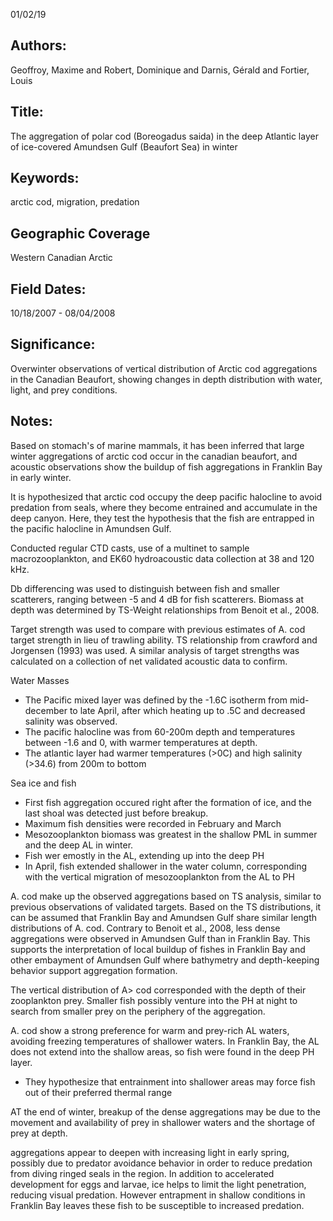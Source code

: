 01/02/19
## Authors:
Geoffroy, Maxime and Robert, Dominique and Darnis, Gérald and Fortier, Louis  
## Title:
The aggregation of polar cod (Boreogadus saida) in the deep Atlantic layer of ice-covered Amundsen Gulf (Beaufort Sea) in winter
## Keywords:
arctic cod, migration, predation
## Geographic Coverage
Western Canadian Arctic
## Field Dates:
10/18/2007 - 08/04/2008
## Significance:
Overwinter observations of vertical distribution of Arctic cod aggregations in the Canadian Beaufort, showing changes in depth distribution with water, light, and prey conditions.

## Notes:
Based on stomach's of marine mammals, it has been inferred that large winter aggregations of arctic cod occur in the canadian beaufort, and acoustic observations show the buildup of fish aggregations in Franklin Bay in early winter.

It is hypothesized that arctic cod occupy the deep pacific halocline to avoid predation from seals, where they become entrained and accumulate in the deep canyon.  Here, they test the hypothesis that the fish are entrapped in the pacific halocline in Amundsen Gulf.

Conducted regular CTD casts, use of a multinet to sample macrozooplankton, and EK60 hydroacoustic data collection at 38 and 120 kHz.

Db differencing was used to distinguish between fish and smaller scatterers, ranging between -5 and 4 dB for fish scatterers.  Biomass at depth was determined by TS-Weight relationships from Benoit et al., 2008.

Target strength was used to compare with previous estimates of A. cod target strength in lieu of trawling ability.  TS relationship from crawford and Jorgensen (1993) was used.  A similar analysis of target strengths was calculated on a collection of net validated acoustic data to confirm.

Water Masses
- The Pacific mixed layer was defined by the -1.6C isotherm from mid-december to late April, after which heating up to .5C and decreased salinity was observed.
- The  pacific halocline was from 60-200m depth and temperatures between -1.6 and 0, with warmer temperatures at depth.
- The atlantic layer had warmer temperatures (>0C) and high salinity (>34.6) from 200m to bottom

Sea ice and fish
- First fish aggregation occured right after the formation of ice, and the last shoal was detected just before breakup.
- Maximum fish densities were recorded in February and March
- Mesozooplankton biomass was greatest in the shallow PML in summer and the deep AL in winter.
- Fish wer emostly in the AL, extending up into the deep PH
- In April, fish extended shallower in the water column, corresponding with the vertical migration of mesozooplankton from the AL to PH

A. cod make up the observed aggregations based on TS analysis, similar to previous observations of validated targets.  Based on the TS distributions, it can be assumed that Franklin Bay and Amundsen Gulf share similar length distributions of A. cod.  Contrary to Benoit et al., 2008, less dense aggregations were observed in Amundsen Gulf than in Franklin Bay.  This supports the interpretation of local buildup of fishes in Franklin Bay and other embayment of Amundsen Gulf where bathymetry and depth-keeping behavior support aggregation formation.

The vertical distribution of A> cod corresponded with the depth of their zooplankton prey.  Smaller fish possibly venture into the PH at night to search from smaller prey on the periphery of the aggregation.

A. cod show a strong preference for warm and prey-rich  AL waters, avoiding freezing temperatures of shallower waters.  In Franklin Bay, the AL does not extend into the shallow areas, so fish were found in the deep PH layer.
- They hypothesize that entrainment into shallower areas may force fish out of their preferred thermal range

AT the end of winter, breakup of the dense aggregations may be due to the movement and availability of prey in shallower waters and the shortage of prey at depth.

aggregations appear to deepen with increasing light in early spring, possibly due to predator avoidance behavior in order to reduce predation from diving ringed seals in the region.  In addition to accelerated development for eggs and larvae, ice helps to limit the light penetration, reducing visual predation.  However entrapment in shallow conditions in Franklin Bay leaves these fish to be susceptible to increased predation.
